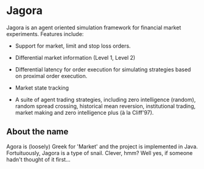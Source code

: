 # Jagora

Jagora is an agent oriented simulation framework for financial market experiments.  Features include: 

  * Support for market, limit and stop loss orders.

  * Differential market information (Level 1, Level 2)
  
  * Differential latency for order execution for simulating strategies based on proximal order execution.
  
  * Market state tracking

  * A suite of agent trading strategies, including zero intelligence (random), random spread crossing, historical mean reversion, institutional trading, market making and zero intelligence plus (&agrave; la Cliff'97).

## About the name

Agora is (loosely) Greek for 'Market' and the project is implemented in Java. Fortuituously, Jagora is a type of snail.  Clever, hmm?  Well yes, if someone hadn't thought of it first...
